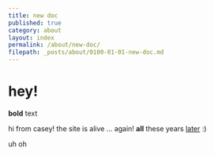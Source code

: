 ```yaml
---
title: new doc
published: true
category: about
layout: index
permalink: /about/new-doc/
filepath: _posts/about/0100-01-01-new-doc.md
---
```


# hey!

**bold** text

hi from casey! the site is alive ... again! **all** these years [later](google.com) :)

uh oh
